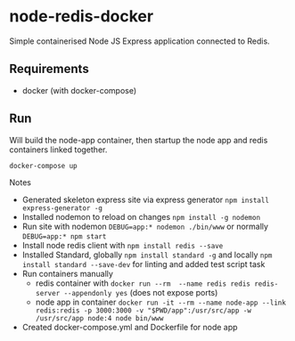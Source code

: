 # node-redis-docker

Simple containerised Node JS Express application connected to Redis.

## Requirements

* docker (with docker-compose)

## Run

Will build the node-app container, then startup the node app and redis containers linked together.

```
docker-compose up
```

Notes

* Generated skeleton express site via express generator `npm install express-generator -g`
* Installed nodemon to reload on changes `npm install -g nodemon`
* Run site with nodemon `DEBUG=app:* nodemon ./bin/www` or normally `DEBUG=app:* npm start`
* Install node redis client with `npm install redis --save`
* Installed Standard, globally `npm install standard -g` and locally `npm install standard --save-dev` for linting and added test script task
* Run containers manually
  * redis container with `docker run --rm  --name redis redis redis-server --appendonly yes` (does not expose ports)
  * node app in container `docker run -it --rm --name node-app --link redis:redis -p 3000:3000 -v "$PWD/app":/usr/src/app -w /usr/src/app node:4 node bin/www`
* Created docker-compose.yml and Dockerfile for node app


